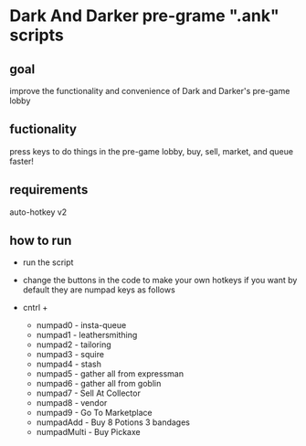 # Dark And Darker pre-grame ".ank" scripts

## goal
  improve the functionality and convenience of Dark and Darker's pre-game lobby

## fuctionality

  press keys to do things in the pre-game lobby, buy, sell, market, and queue faster!

## requirements

  auto-hotkey v2

## how to run

  - run the script
  - change the buttons in the code to make your own hotkeys if you want
  by default they are numpad keys as follows
  
  - cntrl +
    - numpad0 - insta-queue
    - numpad1 - leathersmithing
    - numpad2 - tailoring
    - numpad3 - squire
    - numpad4 - stash
    - numpad5 - gather all from expressman
    - numpad6 - gather all from goblin
    - numpad7 - Sell At Collector
    - numpad8 - vendor
    - numpad9 - Go To Marketplace
    - numpadAdd - Buy 8 Potions 3 bandages
    - numpadMulti - Buy Pickaxe
  
